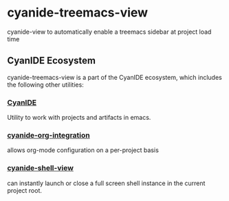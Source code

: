# cyanide-treemacs-view
cyanide-view to automatically enable a treemacs sidebar at project load time

## CyanIDE Ecosystem

cyanide-treemacs-view is a part of the CyanIDE ecosystem, which includes the
following other utilities:

### [CyanIDE](https://github.com/mciocchi/cyanide)

Utility to work with projects and artifacts in emacs.

### [cyanide-org-integration](https://github.com/mciocchi/cyanide-org-integration)

allows org-mode configuration on a per-project basis

### [cyanide-shell-view](https://github.com/mciocchi/cyanide-shell-view)

can instantly launch or close a full screen shell instance in the current
project root.
